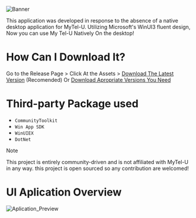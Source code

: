 ![Banner](https://github.com/GID0317/MyTel-U_WinUI3/assets/108791227/5ab35671-2aaa-4957-abf7-ad8ddb9107fd)

This application was developed in response to the absence of a native desktop application for MyTel-U. Utilizing Microsoft's WinUI3 fluent design, Now you can use My Tel-U Natively On the desktop!

# How Can I Download It?
Go to the Release Page > Click At the Assets > [Download The Latest Version](https://github.com/GID0317/MyTel-U_WinUI3/releases/latest "Download The Latest Version") (Recomended) Or [Download Apropriate Versions You Need](https://github.com/GID0317/MyTel-U_WinUI3/releases "Download Apropriate Versions You Need")

# Third-party Package used
- `CommunityToolkit`
- `Win App SDK`
- `WinUIEX`
- `DotNet`

> [!NOTE]
> This project is entirely community-driven and is not affiliated with MyTel-U in any way. this project is open sourced so any contribution are welcomed! 

# UI Aplication Overview
![Aplication_Preview](https://github.com/GID0317/MyTel-U_WinUI3/assets/108791227/8d085ea8-f38b-471f-8bec-261f8f2f9de9)

